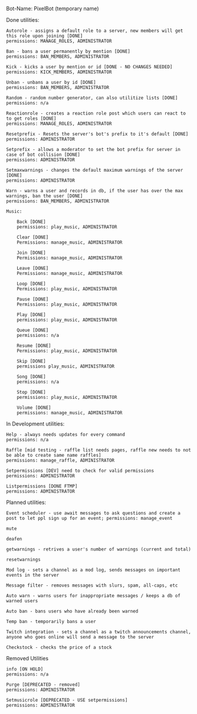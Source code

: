 Bot-Name: PixelBot (temporary name)

Done utilities:
    
    Autorole - assigns a default role to a server, new members will get this role upon joining [DONE]
    permissions: MANAGE_ROLES, ADMINISTRATOR

    Ban - bans a user permanently by mention [DONE] 
    permissions: BAN_MEMBERS, ADMINISTRATOR
    
    Kick - kicks a user by mention or id [DONE - NO CHANGES NEEDED] 
    permissions: KICK_MEMBERS, ADMINISTRATOR

    Unban - unbans a user by id [DONE] 
    permissions: BAN_MEMBERS, ADMINISTRATOR

    Random - random number generator, can also utilitize lists [DONE] 
    permissions: n/a

    Reactionrole - creates a reaction role post which users can react to to get roles [DONE]
    permissions: MANAGE_ROLES, ADMINISTRATOR

    Resetprefix - Resets the server's bot's prefix to it's default [DONE] 
    permissions: ADMINISTRATOR

    Setprefix - allows a moderator to set the bot prefix for server in case of bot collision [DONE] 
    permissions: ADMINISTRATOR

    Setmaxwarnings - changes the default maximum warnings of the server [DONE] 
    permissions: ADMINISTRATOR 

    Warn - warns a user and records in db, if the user has over the max warnings, ban the user [DONE]
    permissions: BAN_MEMBERS, ADMINISTRATOR

    Music:
        
        Back [DONE] 
        permissions: play_music, ADMINISTRATOR

        Clear [DONE] 
        Permissions: manage_music, ADMINISTRATOR

        Join [DONE] 
        Permissions: manage_music, ADMINISTRATOR

        Leave [DONE] 
        Permissions: manage_music, ADMINISTRATOR

        Loop [DONE] 
        Permissions: play_music, ADMINISTRATOR

        Pause [DONE] 
        Permissions: play_music, ADMINISTRATOR

        Play [DONE] 
        permissions: play_music, ADMINISTRATOR

        Queue [DONE]
        permissions: n/a

        Resume [DONE] 
        Permissions: play_music, ADMINISTRATOR

        Skip [DONE] 
        permissions play_music, ADMINISTRATOR

        Song [DONE] 
        permissions: n/a

        Stop [DONE] 
        permissions: play_music, ADMINISTRATOR

        Volume [DONE] 
        permissions: manage_music, ADMINISTRATOR

In Development utilities:

    Help - always needs updates for every command
    permissions: n/a

    Raffle [mid testing - raffle list needs pages, raffle new needs to not be able to create same name raffles] 
    permissions: manage_raffle, ADMINISTRATOR

    Setpermissions [DEV] need to check for valid permissions
    permissions: ADMINISTRATOR

    Listpermissions [DONE FTMP] 
    permissions: ADMINISTRATOR

Planned utilities:

    Event scheduler - use await messages to ask questions and create a post to let ppl sign up for an event; permissions: manage_event

    mute

    deafen

    getwarnings - retrives a user's number of warnings (current and total)

    resetwarnings

    Mod log - sets a channel as a mod log, sends messages on important events in the server

    Message filter - removes messages with slurs, spam, all-caps, etc
    
    Auto warn - warns users for inappropriate messages / keeps a db of warned users
    
    Auto ban - bans users who have already been warned
    
    Temp ban - temporarily bans a user
    
    Twitch integration - sets a channel as a twitch announcements channel, anyone who goes online will send a message to the server

    Checkstock - checks the price of a stock

Removed Utilities

    info [ON HOLD]
    permissions: n/a

    Purge [DEPRECATED - removed]
    permissions: ADMINISTRATOR

    Setmusicrole [DEPRECATED - USE setpermissions]
    permissions: ADMINISTRATOR
